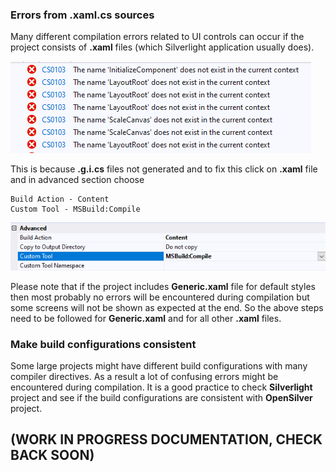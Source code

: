 ﻿### Errors from .xaml.cs sources
Many different compilation errors related to UI controls can occur if the project consists of **.xaml** files (which Silverlight application usually does).

![xaml Errors](/images/XamlErrors.png "xaml Errors")

This is because **.g.i.cs** files not generated and to fix this click on **.xaml** file and in advanced section choose
```
Build Action - Content
Custom Tool - MSBuild:Compile
```

![Build Action](/images/BuildAction.png "Build Action")

Please note that if the project includes **Generic.xaml** file for default styles then most probably no errors will be encountered during compilation but some screens will not be shown as expected at the end. So the above steps need to be followed for **Generic.xaml** and for all other **.xaml** files.

### Make build configurations consistent
Some large projects might have different build configurations with many compiler directives. As a result a lot of confusing errors might be encountered during compilation.
It is a good practice to check **Silverlight** project and see if the build configurations are consistent with **OpenSilver** project.

## (WORK IN PROGRESS DOCUMENTATION, CHECK BACK SOON)